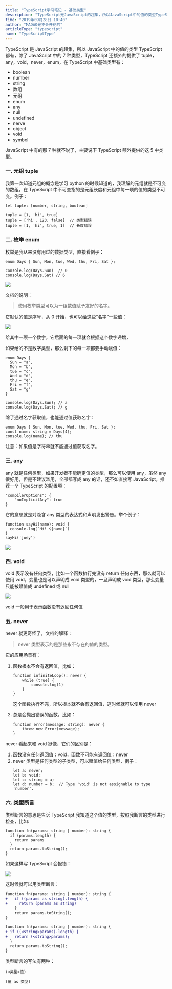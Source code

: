 ```yaml
---
title: "TypeScript学习笔记 - 基础类型"
description: "TypeScript是JavaScript的超集，所以JavaScript中的值的类型TypeScript都有，除了JavaScript中的7种类型，TypeScript还额外的提供了tuple，any，void，never，enum，在TypeScript中基础类型有"
time: "2019年09月28日 10:40"
author: "MADAO是不会开花的"
articleType: "typescript"
name: "TypeScriptType"
---
```


TypeScript 是 JavaScript 的超集，所以 JavaScript 中的值的类型 TypeScript 都有，除了 JavaScript 中的 7 种类型，TypeScript 还额外的提供了 tuple，any，void，never，enum，在 TypeScript 中基础类型有：

- boolean
- number
- string
- 数组
- 元组
- enum
- any
- null
- undefined
- nerve
- object
- void
- symbol

JavaScript 中有的那 7 种就不说了，主要说下 TypeScript 额外提供的这 5 中类型。

### 一. 元组 tuple

我第一次知道元组的概念是学习 python 的时候知道的，我理解的元组就是不可变的数组，在 TypeScript 中不可变指的是元组长度和元组中每一项的值的类型不可变。例子：

```
let tuple: [number, string, boolean]

tuple = [1, 'hi', true]
tuple = ['hi', 123, false]  // 类型错误
tuple = [1, 'hi', true, 1]  // 长度错误
```

### 二. 枚举 enum

枚举是我从来没有用过的数据类型，直接看例子：

```
enum Days { Sun, Mon, tue, Wed, thu, Fri, Sat };

console.log(Days.Sun)  // 0
console.log(Days.Sat) // 6
```

![](/articlesImages/typescript/type/image.png)

文档的说明：

> 使用枚举类型可以为一组数值赋予友好的名字。

它默认的值是序号，从 0 开始，也可以给这些“名字”一些值：

![](/articlesImages/typescript/type/image1.png)

给其中一项一个数字，它后面的每一项就会根据这个数字递增，

如果给的不是数字类型，那么剩下的每一项都要手动赋值：

```
enum Days {
  Sun = "a",
  Mon = "b",
  tue = "c",
  Wed = "d",
  thu = "e",
  Fri = "f",
  Sat = "g"
}

console.log(Days.Sun); // a
console.log(Days.Sat); // g
```

除了通过名字获取值，也能通过值获取名字：

```
enum Days { Sun, Mon, tue, Wed, thu, Fri, Sat };
const name: string = Days[4];
console.log(name); // thu
```

注意：如果值是字符串就不能通过值获取名字。

### 三. any

any 就是任何类型，如果开发者不能确定值的类型，那么可以使用 any，虽然 any 很好用，但是不建议滥用，全部都写成 any 的话，还不如直接写 JavaScript，推荐一个 TypeScript 的配置项：

```
"compilerOptions": {
    "noImplicitAny": true
}
```

它的意思就是对隐含 any 类型的表达式和声明发出警告。举个例子：

```
function sayHi(name): void {
  console.log(`Hi! ${name}`)
}
sayHi('joey')
```

![](/articlesImages/typescript/type/image2.png)

### 四. void

void 表示没有任何类型，比如一个函数执行完没有 return 任何东西，那么就可以使用 void，变量也是可以声明成 void 类型的，一旦声明成 void 类型，那么变量只能被赋值成 undefined 或 null

![](/articlesImages/typescript/type/image3.png)

void 一般用于表示函数没有返回任何值

### 五. never

never 就更奇怪了，文档的解释：

> never 类型表示的是那些永不存在的值的类型。

它的应用场景有：

1. 函数根本不会有返回值，比如：

   ```
   function infiniteLoop(): never {
       while (true) {
           console.log(1)
       }
   }
   ```

   这个函数执行不完，所以根本就不会有返回值，这时候就可以使用 never

2. 总是会抛出错误的函数，比如：

   ```
   function error(message: string): never {
       throw new Error(message);
   }
   ```

never 看起来和 void 挺像，它们的区别是：

1. 函数没有任何返回值：void，函数不可能有返回值：never
2. never 类型是任何类型的子类型，可以赋值给任何类型，例子：
   ```
   let a: never;
   let b: void;
   let c: string = a;
   let d: number = b;  // Type 'void' is not assignable to type 'number'.
   ```

### 六. 类型断言

类型断言的意思是告诉 TypeScript 我知道这个值的类型，按照我断言的类型进行检查，比如:

```
function fn(params: string | number): string {
  if (params.length) {
    return params
  }
  return params.toString();
}
```

如果这样写 TypeScript 会报错：

![](/articlesImages/typescript/type/image4.png)

这时候就可以用类型断言：

```diff
function fn(params: string | number): string {
+   if ((params as string).length) {
+     return (params as string)
    }
    return params.toString();
}
```

```diff
function fn(params: string | number): string {
+ if ((<string>params).length) {
+   return (<string>params);
  }
  return params.toString();
}
```

类型断言的写法有两种：

```
(<类型>值)

(值 as 类型)
```
